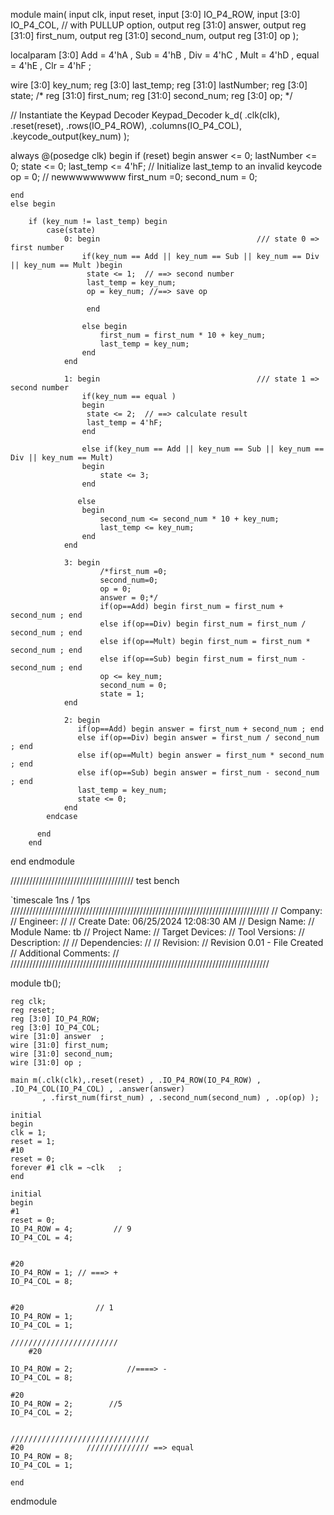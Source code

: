 module main(
input clk,
input reset,
input [3:0] IO_P4_ROW,
input [3:0] IO_P4_COL, // with PULLUP option,
output reg [31:0] answer,
output reg [31:0] first_num,
output reg [31:0] second_num,
output reg [31:0] op 
);

localparam [3:0] Add = 4'hA , Sub = 4'hB ,
Div = 4'hC , Mult = 4'hD ,
equal = 4'hE , Clr = 4'hF ;

wire [3:0] key_num;
reg [3:0] last_temp;
reg [31:0] lastNumber;
reg [3:0] state; 
/*
reg [31:0] first_num;
reg [31:0] second_num;
reg [3:0] op; */

// Instantiate the Keypad Decoder
Keypad_Decoder k_d(
    .clk(clk),
    .reset(reset),
    .rows(IO_P4_ROW),
    .columns(IO_P4_COL),
    .keycode_output(key_num)
);


always @(posedge clk) begin
    if (reset) begin
        answer <= 0;
        lastNumber <= 0;
        state <= 0;
        last_temp <= 4'hF; // Initialize last_temp to an invalid keycode
        op = 0;            // newwwwwwwww
        first_num =0;
        second_num = 0;
        
    end 
    else begin
    
        if (key_num != last_temp) begin
            case(state)
                0: begin                                   /// state 0 => first number
                    if(key_num == Add || key_num == Sub || key_num == Div || key_num == Mult )begin
                     state <= 1;  // ==> second number
                     last_temp = key_num;
                     op = key_num; //==> save op
                    
                     end
                   
                    else begin
                        first_num = first_num * 10 + key_num;
                        last_temp = key_num; 
                    end
                end
                
                1: begin                                   /// state 1 => second number
                    if(key_num == equal )
                    begin
                     state <= 2;  // ==> calculate result
                     last_temp = 4'hF;
                    end
                                          
                    else if(key_num == Add || key_num == Sub || key_num == Div || key_num == Mult)
                    begin
                        state <= 3;
                    end  
                   
                   else
                    begin
                        second_num <= second_num * 10 + key_num;
                        last_temp <= key_num; 
                    end   
                end
                
                3: begin
                        /*first_num =0;  
                        second_num=0;
                        op = 0;
                        answer = 0;*/
                        if(op==Add) begin first_num = first_num + second_num ; end
                        else if(op==Div) begin first_num = first_num / second_num ; end
                        else if(op==Mult) begin first_num = first_num * second_num ; end
                        else if(op==Sub) begin first_num = first_num - second_num ; end
                        op <= key_num;
                        second_num = 0;
                        state = 1; 
                end
                
                2: begin
                   if(op==Add) begin answer = first_num + second_num ; end
                   else if(op==Div) begin answer = first_num / second_num ; end
                   else if(op==Mult) begin answer = first_num * second_num ; end
                   else if(op==Sub) begin answer = first_num - second_num ; end
                   last_temp = key_num;
                   state <= 0; 
                end           
            endcase
           
          end
        end
end
endmodule
              
/////////////////////////////////////// test bench

`timescale 1ns / 1ps
//////////////////////////////////////////////////////////////////////////////////
// Company: 
// Engineer: 
// 
// Create Date: 06/25/2024 12:08:30 AM
// Design Name: 
// Module Name: tb
// Project Name: 
// Target Devices: 
// Tool Versions: 
// Description: 
// 
// Dependencies: 
// 
// Revision:
// Revision 0.01 - File Created
// Additional Comments:
// 
//////////////////////////////////////////////////////////////////////////////////


module tb();

	reg clk;
	reg reset;
	reg [3:0] IO_P4_ROW;
	reg [3:0] IO_P4_COL;
	wire [31:0] answer	;
	wire [31:0] first_num;
    wire [31:0] second_num;
    wire [31:0] op ;

	main m(.clk(clk),.reset(reset) , .IO_P4_ROW(IO_P4_ROW) , .IO_P4_COL(IO_P4_COL) , .answer(answer)
	       , .first_num(first_num) , .second_num(second_num) , .op(op) );
	
	initial 
	begin
	clk = 1;
	reset = 1;  
	#10
    reset = 0;
	forever #1 clk = ~clk   ;
	end

	initial
	begin
    #1
    reset = 0;
	IO_P4_ROW = 4;         // 9
	IO_P4_COL = 4;

	
	#20
	IO_P4_ROW = 1; // ===> +
 	IO_P4_COL = 8;	


	#20                // 1
	IO_P4_ROW = 1;
	IO_P4_COL = 1;

	////////////////////////
		#20
	
	IO_P4_ROW = 2;            //====> -
	IO_P4_COL = 8;	

	#20
	IO_P4_ROW = 2;        //5
	IO_P4_COL = 2;


	///////////////////////////////
	#20              ////////////// ==> equal
	IO_P4_ROW = 8;
	IO_P4_COL = 1;
	
	end 	
endmodule
